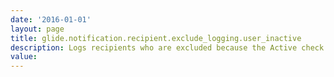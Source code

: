 ```yaml
---
date: '2016-01-01'
layout: page
title: glide.notification.recipient.exclude_logging.user_inactive
description: Logs recipients who are excluded because the Active check box is cleared on the user record.
value:  
---
```

